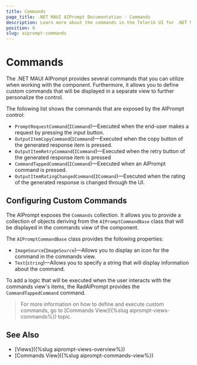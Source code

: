 ```yaml
---
title: Commands
page_title: .NET MAUI AIPrompt Documentation - Commands
description: Learn more about the commands in the Telerik UI for .NET MAUI AIPrompt control.
position: 6
slug: aiprompt-commands
---
```


# Commands

The .NET MAUI AIPrompt provides several commands that you can utilize when working with the component. Furthermore, it allows you to define custom commands that will be displayed in a separate view to further personalize the control.

The following list shows the commands that are exposed by the AIPrompt control:

* `PromptRequestCommand`(`ICommand`)&mdash;Executed when the end-user makes a request by pressing the input button.
* `OutputItemCopyCommand`(`ICommand`)&mdash;Executed when the copy button of the generated response item is pressed.
* `OutputItemRetryCommand`(`ICommand`)&mdash;Executed when the retry button of the generated response item is pressed
* `CommandTappedCommand`(`ICommand`)&mdash;Executed when an AIPrompt command is pressed.
* `OutputItemRatingChangedCommand`(`ICommand`)&mdash;Executed when the rating of the generated response is changed through the UI.

## Configuring Custom Commands

The AIPrompt exposes the `Commands` collection. It allows you to provide a collection of objects deriving from the `AIPromptCommandBase` class that will be displayed in the commands view of the component.

The `AIPromptCommandBase` class provides the following properties:

* `ImageSource`(`ImageSource`)&mdash;Allows you to display an icon for the command in the commands view.
* `Text`(`string`)&mdash;Allows you to specify a string that will display information about the command.
	
To add a logic that will be executed when the user interacts with the commands view's items, the RadAIPrompt provides the `CommandTappedCommand` command.

>For more information on how to define and execute custom commands, go to [Commands View]({%slug aiprompt-views-commands%}) topic.

## See Also

- [Views]({%slug aiprompt-views-overview%})
- [Commands View]({%slug aiprompt-commands-view%})
